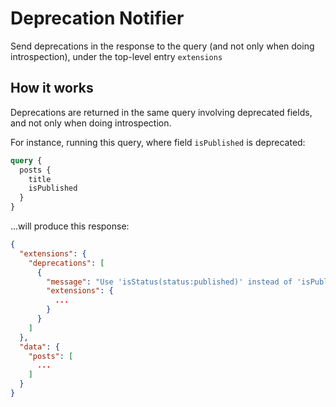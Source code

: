 # Deprecation Notifier

Send deprecations in the response to the query (and not only when doing introspection), under the top-level entry `extensions`

## How it works

Deprecations are returned in the same query involving deprecated fields, and not only when doing introspection.

For instance, running this query, where field `isPublished` is deprecated:

```graphql
query {
  posts {
    title
    isPublished
  }
}
```

...will produce this response:

```json
{
  "extensions": {
    "deprecations": [
      {
        "message": "Use 'isStatus(status:published)' instead of 'isPublished'",
        "extensions": {
          ...
        }
      }
    ]
  },
  "data": {
    "posts": [
      ...
    ]
  }
}
```
